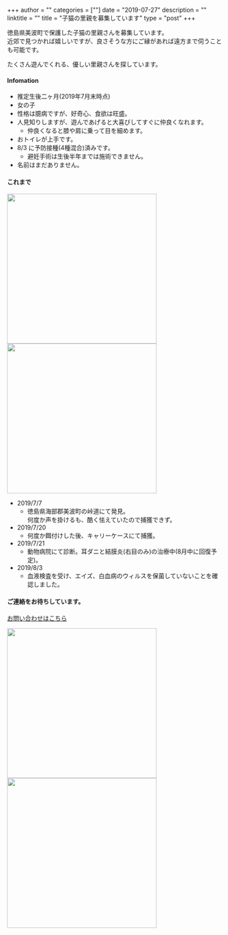 +++
author = ""
categories = [""]
date = "2019-07-27"
description = ""
linktitle = ""
title = "子猫の里親を募集しています"
type = "post"
+++

徳島県美波町で保護した子猫の里親さんを募集しています。  
近郊で見つかれば嬉しいですが、良さそうな方にご縁があれば遠方まで伺うことも可能です。  
  
たくさん遊んでくれる、優しい里親さんを探しています。

#### Infomation

* 推定生後二ヶ月(2019年7月末時点)
* 女の子
* 性格は臆病ですが、好奇心、食欲は旺盛。
* 人見知りしますが、遊んであげると大喜びしてすぐに仲良くなれます。
    * 仲良くなると膝や肩に乗って目を細めます。
* おトイレが上手です。
* 8/3 に予防接種(4種混合)済みです。
    * 避妊手術は生後半年までは施術できません。
* 名前はまだありません。

#### これまで

<img src="/img/main/1.jpg" width="350"><img src="/img/main/2.jpg" width="350">

- 2019/7/7  
  - 徳島県海部郡美波町の峠道にて発見。  
何度か声を掛けるも、酷く怯えていたので捕獲できず。
- 2019/7/20
  - 何度か餌付けした後、キャリーケースにて捕獲。
- 2019/7/21
  - 動物病院にて診断。耳ダニと結膜炎(右目のみ)の治療中(8月中に回復予定)。
- 2019/8/3
  - 血液検査を受け、エイズ、白血病のウィルスを保菌していないことを確認しました。

#### ご連絡をお待ちしています。

[お問い合わせはこちら](/contact/)


<img src="/img/main/3.jpg" width="350"><img src="/img/main/4.jpg" width="350">
